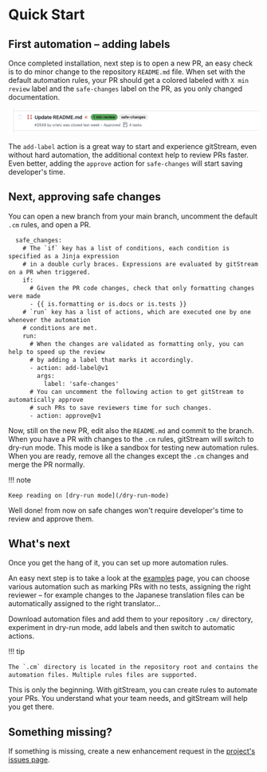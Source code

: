 # Quick Start

## First automation – adding labels

Once completed installation, next step is to open a new PR, an easy check is to do minor change to the repository `README.md` file. When set with the default automation rules, your PR should get a colored labeled with `X min review` label and the `safe-changes` label on the PR, as you only changed documentation.

![Labels](screenshots/github-etr-safe-labels-example.png)

The `add-label` action is a great way to start and experience gitStream, even without hard automation, the additional context help to review PRs faster. Even better, adding the `approve` action for `safe-changes` will start saving developer's time. 

## Next, approving safe changes

You can open a new branch from your main branch, uncomment the default `.cm` rules, and open a PR.

```yaml+jinja hl_lines="17"
  safe_changes:
    # The `if` key has a list of conditions, each condition is specified as a Jinja expression
    # in a double curly braces. Expressions are evaluated by gitStream on a PR when triggered.
    if:
      # Given the PR code changes, check that only formatting changes were made 
      - {{ is.formatting or is.docs or is.tests }}
    # `run` key has a list of actions, which are executed one by one whenever the automation 
    # conditions are met. 
    run: 
      # When the changes are validated as formatting only, you can help to speed up the review 
      # by adding a label that marks it accordingly.
      - action: add-label@v1
        args:
          label: 'safe-changes'
      # You can uncomment the following action to get gitStream to automatically approve 
      # such PRs to save reviewers time for such changes.
      - action: approve@v1
```

Now, still on the new PR, edit also the `README.md` and commit to the branch. When you have a PR with changes to the `.cm` rules, gitStream will switch to dry-run mode. This mode is like a sandbox for testing new automation rules. When you are ready, remove all the changes except the `.cm` changes and merge the PR normally.

!!! note

	Keep reading on [dry-run mode](/dry-run-mode)

Well done! from now on safe changes won't require developer's time to review and approve them.

## What's next

Once you get the hang of it, you can set up more automation rules. 

An easy next step is to take a look at the [examples](/examples) page, you can choose various automation such as marking PRs with no tests, assigning the right reviewer – for example changes to the Japanese translation files can be automatically assigned to the right translator…

Download automation files and add them to your repository `.cm/` directory, experiment in dry-run mode, add labels and then switch to automatic actions.

!!! tip

	The `.cm` directory is located in the repository root and contains the automation files. Multiple rules files are supported.

This is only the beginning. With gitStream, you can create rules to automate your PRs. You understand what your team needs, and gitStream will help you get there.

## Something missing?

If something is missing, create a new enhancement request in the [project's issues page](https://github.com/linear-b/gitstream/issues).
